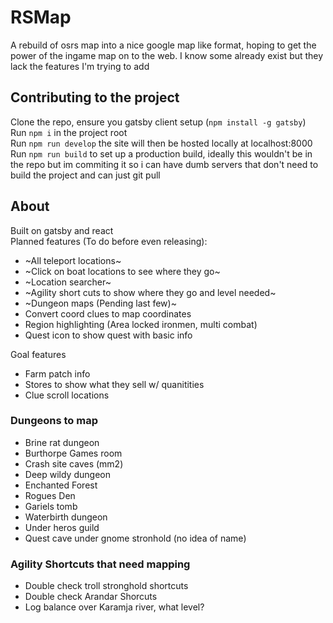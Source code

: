 # RSMap
A rebuild of osrs map into a nice google map like format, hoping to get the power of the ingame map on to the web. I know some already exist but they lack the features I'm trying to add
## Contributing to the project
Clone the repo, ensure you gatsby client setup (`npm install -g gatsby`)  
Run `npm i` in the project root  
Run `npm run develop` the site will then be hosted locally at localhost:8000
Run `npm run build` to set up a production build, ideally this wouldn't be in the repo but im commiting it so i can have dumb servers that don't need to build the project and can just git pull

## About
Built on gatsby and react  
Planned features (To do before even releasing):
- ~All teleport locations~
- ~Click on boat locations to see where they go~
- ~Location searcher~
- ~Agility short cuts to show where they go and level needed~
- ~Dungeon maps (Pending last few)~
- Convert coord clues to map coordinates
- Region highlighting (Area locked ironmen, multi combat)
- Quest icon to show quest with basic info

Goal features
- Farm patch info
- Stores to show what they sell w/ quanitities 
- Clue scroll locations

### Dungeons to map
- Brine rat dungeon
- Burthorpe Games room
- Crash site caves (mm2)
- Deep wildy dungeon
- Enchanted Forest
- Rogues Den
- Gariels tomb
- Waterbirth dungeon
- Under heros guild
- Quest cave under gnome stronhold (no idea of name)

### Agility Shortcuts that need mapping
- Double check troll stronghold shortcuts
- Double check Arandar Shorcuts
- Log balance over Karamja river, what level?

